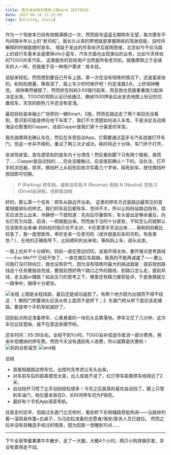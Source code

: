 ```yaml
---
title: 首次自动挡无陪练上路mark 20170416
date: 2017-04-16 21:25:05
tags: [driving, diary]
---
```

作为一个驾驶本已经有效期满换过一次，然而摇号遥遥无期购车无望，每次摸车平均间隔半年以上的“老司机”。我长久以来的梦想就是掌握熟练的驾驶技能，没时间解释的时候能随时发车。
得益于发达的共享经济互联网思维，北京如今不仅马路上的自行车基本全是摩拜ofo小蓝车，汽车方面也出现类似的业务，比如今天体验的TOGO共享汽车。
这类服务的目标用户当然是所有老司机，就像摩拜之于会骑车的人一样。但我属于另一种用户需求：练车技。

说起来轻松，然而想到要自己开车上路，第一次在没有陪练的情况下，还是蛮紧张的。和妈妈商量，等夜深了，路上车少的时候开吧！约定凌晨2点，上好闹钟睡觉。
闹钟果然被摁了，然而好在妈妈3:50强行起来，而且我也克服重重阻力起床决定出发。TOGO的驾照认证已经通过，缴纳1500押金后出发去地图上标记的位置找车，天空的颜色几乎还没有变浅。

最初目标是来福士广场旁的一辆Smart，2座。然而在路边走了两个来回也没看到，意识到可能是停在地下车库了，我们不大清楚如何进入车库，于是决定去动用海运仓那里的Copper。话说Copper是我们家十分喜爱的车型。

我先骑摩拜去确认车在，然后在车旁启动App，它需要通过蓝牙与汽车连接打开车门。但这一步并不顺利，重试了两三次才成功，耗时将近十分钟。车门终于打开。

坐进驾驶室，首先感受到的是车内十分漂亮！然后看到脚下只有两个踏板，我慌了……Copper是自动挡的……完全没接触过，应该提前确认一下的。没办法，打开手机浏览器，现学。换挡杆上从前到后依次写着几个字母，踩死刹车，按住换挡杆按钮即可切换。

>P (Parking) 停车档，或称泊车档
R (Reverse) 倒档
N (Neutral) 空档
D (Drive)前进档，也称驱动档

好的，那么第一个任务：把车从路边开出来。
这里的停车方式是路边最常见的首尾相接排队的样式，我们的车前后都有车，空间不大，所以让妈妈站路边指导。其实应该怎么出来，冷静想一下就知道：先向后尽量倒车，车头留出足够余量后，向左打死方向盘，前进，一把就能出来。然而由于当时十分紧张，不知怎么的就默认应该倒车出来😂 妈妈给的指示也不太对，卡在那里半天没出来…… 我和妈妈都比较急了，我一度想放弃。幸好走来一位老司机（或许就是后车的司机，有些害怕？），在他的正确指导下，比较顺利的出来啦。等妈妈上车，调头出发。

一路上也并不十分顺利，妈妈一直在旁边叨叨，说我开得太快，要开慢点思考路线——Exo Me??? 已经不快了，一直在被后车超越，我真的不能再减速了——要么问我打没打转向灯，我也没有好气，因为没有陪练时最大的挑战就是：提前规划路线这个任务要独自完成，要提前想好两个路口之外的路线，到路口怎么走，提前并线，走主路or辅路？如此压力的思考之下，哪里还有精力接受批评，于是我俩就又一路争吵，搞得十分紧张。

![全程](https://github.com/veslam/ImagesForBlog/raw/master/res/20170416_01_Drive.jpg)
上图是全程线路，最后还是成功返航了。有两个地方因为出错而不得不绕远：1. 朝阳门桥要调头应该从桥上盘而不是桥下；2. 东直门桥从桥下盘应该走辅路。要是带个手机导航就好了。

回到起点附近准备停车，心里悬着的一块石头总算落地。停车又花了几分钟，这次车位比较宽裕，就不在意这些细节啦。

还车时间：05:39左右。全程不到1小时。TOGO会补偿途币抵消一部分费用，用来补偿缴纳的停车费。然而今天没有遇到有人收费，所以就算是优惠啦！
![妈妈合影留念](https://github.com/veslam/ImagesForBlog/raw/master/res/20170416_02_Drive.jpg)
![and我](https://github.com/veslam/ImagesForBlog/raw/master/res/20170416_03_Drive.jpg)

总结
+ 首尾相接路边停车位，出库时先考虑让车头出来。
+ 对车前车后的距离感觉太差，出入库就不说了，红灯停车距离停车线得远了2米。
+ 自动挡开习惯了比手动挡轻松很多！今天之后我真的喜欢自动挡了。脚上只管刹车油门，档位基本放在D，长时间停车切为P锁死。
+ 最好有个手机App语音导航。

往家走时还早，但路过东直门立交桥时，看到桥下东侧辅路旁挺热闹——沿路排列着一溜简易布篷+白桌子，为马拉松准备的志愿者/保安/医务人员已就位。
然而之后并没有目睹选手经过的情景，因为回家一觉睡到10点……

---
下午全家带着果果牛牛散步，走了一大圈，大概4个小时。两只小狗真够厉害，并没有累得走不动。
